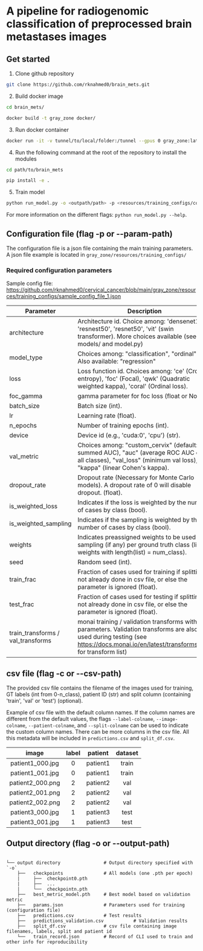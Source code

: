 # A pipeline for radiogenomic classification of preprocessed brain metastases images

## Get started

1. Clone github repository   
```bash
git clone https://github.com/rknahmed0/brain_mets.git
```
2. Build docker image  
```bash
cd brain_mets/
```
```bash
docker build -t gray_zone docker/
```
3. Run docker container  
```bash
docker run -it -v tunnel/to/local/folder:/tunnel --gpus 0 gray_zone:latest bash
```
4. Run the following command at the root of the repository to install the modules  
```bash
cd path/to/brain_mets
```
```bash
pip install -e .
```
5. Train model  
```bash
python run_model.py -o <outpath/path> -p <resources/training_configs/config.json> -d <image/data/path> -c <path/csv/file.csv>
```
For more information on the different flags: `python run_model.py --help`.

## Configuration file (flag -p or --param-path)  
The configuration file is a json file containing the main training parameters.  
A json file example is located in `gray_zone/resources/training_configs/`  

### Required configuration parameters
Sample config file: https://github.com/rknahmed0/cervical_cancer/blob/main/gray_zone/resources/training_configs/sample_config_file_1.json

|    Parameter   | Description |  
| -------- | --- |  
| architecture |   Architecture id. Choice among: 'densenet121', 'resnest50', 'resnet50', 'vit' (swin transformer). More choices available (see models/ and model.py) |
| model_type | Choices among: "classification", "ordinal". Also available: "regression" |
| loss |  Loss function id. Choices among: 'ce' (Cross entropy), 'foc' (Focal), 'qwk' (Quadratic weighted kappa), 'coral' (Ordinal loss). |  
| foc_gamma | gamma parameter for foc loss (float or None). |
| batch_size | Batch size (int). |  
| lr | Learning rate (float). |  
| n_epochs | Number of training epochs (int). |  
| device | Device id (e.g., 'cuda:0', 'cpu') (str).  |   
| val_metric | Choices among: "custom_cervix" (default: summed AUC), "auc" (average ROC AUC over all classes), "val_loss" (minimum val loss), "kappa" (linear Cohen's kappa). |  
| dropout_rate | Dropout rate (Necessary for Monte Carlo models). A dropout rate of 0 will disable dropout. (float). |  
| is_weighted_loss | Indicates if the loss is weighted by the number of cases by class (bool). |  
| is_weighted_sampling |  Indicates if the sampling is weighted by the number of cases by class (bool). |
| weights |  Indicates preassigned weights to be used for sampling (if any) per ground truth class (list of weights with length(list) = num_class). |  
| seed | Random seed (int).  |  
| train_frac | Fraction of cases used for training if splitting not already done in csv file, or else the parameter is ignored (float). |  
| test_frac | Fraction of cases used for testing if splitting not already done in csv file, or else the parameter is ignored (float). |  
| train_transforms / val_transforms | monai training / validation transforms with parameters. Validation transforms are also used during testing (see https://docs.monai.io/en/latest/transforms.html for transform list)  |


## csv file (flag -c or --csv-path)
The provided csv file contains the filename of the images used for training, GT labels (int from 0-n_class), patient ID 
(str) and split column (containing 'train', 'val' or 'test') (optional). 

Example of csv file with the default column names. If the column names are different from the default values,
the flags `--label-colname`, `--image-colname`, `--patient-colname`, and `--split-colname` can 
be used to indicate the custom column names. There can be more columns in the csv file. All this
metadata will be included in `predictions.csv` and `split_df.csv`.

|    image   | label | patient  |  dataset  |
| :--------: | :---: | :------: |  :------: |  
| patient1_000.jpg |   0   |  patient1  |    train  |
| patient1_001.jpg |   0   |  patient1  |    train  |
| patient2_000.png |   2   |  patient2  |    val  |
| patient2_001.png |   2   |  patient2  |    val  |
| patient2_002.png |   2   |  patient2  |    val  |
| patient3_000.jpg |   1   |  patient3  |    test  |
| patient3_001.jpg |   1   |  patient3  |    test  |

## Output directory (flag -o or --output-path)
```

└── output directory                # Output directory specified with `-o`  
    ├──   checkpoints               # All models (one .pth per epoch)  
    |     ├──  checkpoint0.pth   
    |     ├──  ...  
    |     └──  checkpointn.pth   
    ├──   best_metric_model.pth     # Best model based on validation metric  
    ├──   params.json               # Parameters used for training (configuration file)  
    ├──   predictions.csv           # Test results  
    ├──   predictions_validation.csv           # Validation results  
    ├──   split_df.csv              # csv file containing image filenames, labels, split and patient id  
    └──   train_record.json         # Record of CLI used to train and other info for reproducibility
```
